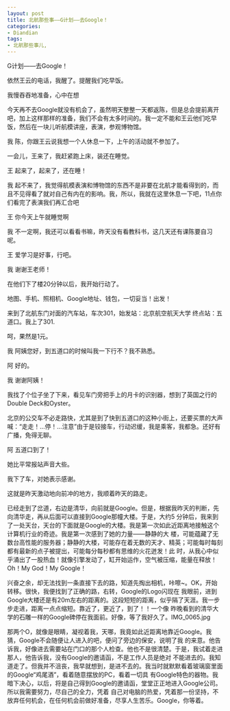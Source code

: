 ```yaml
---
layout: post
title: 北航那些事——G计划——去Google！
categories:
- Diandian
tags:
- 北航那些事儿, 
---
```

<p>G计划——去Google！</p>
<p>依然王云的电话，我醒了。提醒我们吃早饭。</p>
<p>我慢吞吞地准备，心中在想</p>
<p>今天再不去Google就没有机会了，虽然明天整整一天都返陈，但是总会提前离开吧，加上这样那样的准备，我们不会有太多时间的。我一定不能和王云他们吃早饭，然后在一块儿听航模讲座，表演，参观博物馆。</p>
<p>我 陈，你跟王云说我想一个人休息一下，上午的活动就不参加了。</p>
<p>一会儿，王来了，我赶紧跑上床，装还在睡觉。</p>
<p>王 起来了，起来了，还在睡！</p>
<p>我 起不来了，我觉得航模表演和博物馆的东西不是非要在北航才能看得到的，而且不见得看了就对自己有内在的影响。我，所以，我就在这里休息一下吧，11点你们看完了表演我们再汇合吧</p>
<p>王 你今天上午就睡觉啊</p>
<p>我 不一定啊，我还可以看看书嘛，昨天没有看教科书，这几天还有课陈要自习呢。</p>
<p>王 爱学习是好事，行吧。</p>
<p>我 谢谢王老师！</p>
<p>在他们下了楼20分钟以后，我开始行动了。</p>
<p>地图、手机、照相机、Google地址、钱包，一切妥当！出发！</p>
<p>来到了北航东门对面的汽车站，车次301，始发站：北京航空航天大学 终点站：五道口。我上了301.</p>
<p>呵，果然是1元。</p>
<p>我 阿姨您好，到五道口的时候叫我一下行不？我不熟悉。</p>
<p>阿 好的。</p>
<p>我 谢谢阿姨！</p>
<p>我找了个位子坐了下来，看见车门旁把手上的月卡的识别器，想到了英国之行的Double Deck和Oyster。</p>
<p>北京的公交车不必走路快，尤其是到了快到五道口的这种小街上，还要买票的大声喊：“走走！…停！…注意”由于是铰接车，行动迟缓，我是乘客，我都急。还好有广播，免得无聊。</p>
<p>阿 五道口到了！</p>
<p>她比平常报站声音大些。</p>
<p>我下了车，对她表示感谢。</p>
<p>这就是昨天激动地向前冲的地方，我顺着昨天的路走。</p>
<p>已经走到了岔道，右边是清华，向前就是Google。但是，根据我昨天的判断，先向清华走，再从后面可以直接到Google那幢大楼。于是，大约5 分钟后，我来到了一处天台，天台的下面就是Google的大楼。我是第一次如此近距离地接触这个计算机行业的奇迹。我是第一次感到了她的力量——静静的大 楼，可能蕴藏了无数台高性能的服务器；静静的大楼，可能存在着无数的天才、精英；可能每时每刻都有最新的点子被提出，可能每分每秒都有思维的火花迸发！此 时，从我心中似乎涌出了一股热血！就像引擎发动了，缸开始运作，空气被压缩，能量在释放！Oh！My God！My Google！</p>
<p>兴奋之余，却无法找到一条直接下去的路，知道先掏出相机，咔嚓~。OK，开始转移。很快，我便找到了正确的路，右转，Google的Logo闪现在 我眼前，进到Google大楼还是有20m左右的距离的。这段短短的距离，似乎隔了天涯。我一步步走进，距离一点点缩短。靠近了，更近了，到了！！一个像 昨晚看到的清华大学的石雕一样的Google碑停在我面前。好像，等了我好久了。IMG_0065.jpg</p>
<p>那两个O，就像是眼睛，凝视着我，天哪，我竟如此近距离地靠近Google。我猜，Google不会随便让人进入的吧，便问了旁边的保安，说明了我 的来意。他告诉我，好像进去需要站在门口的那个人检查。他也不是很清楚。于是，我试着走进那人，他告诉我，没有Google的邀请函，不是工作人员是绝对 不能进去的。我知道走了。但我并不沮丧，我早就想到，是进不去的。我当时就默默看着玻璃窗里面的Google“鸡尾酒”，看着随意摆放的PC，看着一切具 有Google特色的器物。我暗下决心，以后，将是自己得到Google的邀请函，堂堂正正地进入Google公司。所以我需要努力，尽自己的全力，凭着 自己对电脑的热爱，凭着那一份坚持，不放弃任何机会，在任何机会前做好准备，尽享人生苦乐。Google，你等着。</p>